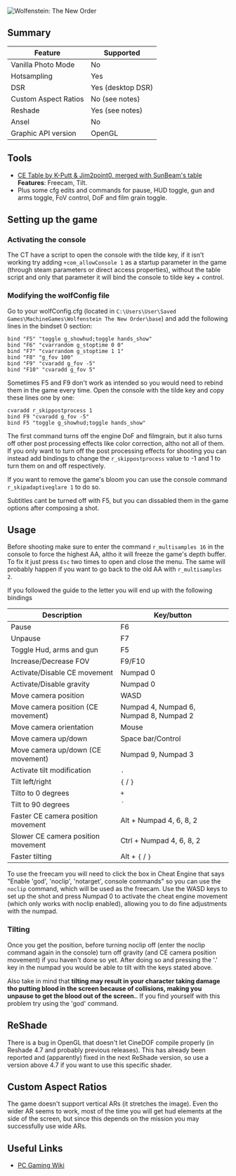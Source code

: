 ![Wolfenstein: The New Order](\Images\wolfenstein_the_new_order.png "Shot by Originalnicodr")
 
## Summary
 
Feature | Supported
--|--
Vanilla Photo Mode | No
Hotsampling | Yes
DSR | Yes (desktop DSR)
Custom Aspect Ratios | No (see notes)
Reshade | Yes (see notes)
Ansel | No
Graphic API version | OpenGL
 
## Tools
 
* [CE Table by K-Putt & Jim2point0, merged with SunBeam's table](\CheatTables\wolfenstein_the_new_order.CT)  
**Features**: Freecam, Tilt.
* Plus some cfg edits and commands for pause, HUD toggle, gun and arms toggle, FoV control, DoF and film grain toggle.
 
## Setting up the game
 
### Activating the console
The CT have a script to open the console with the tilde key, if it isn't working try adding `+com_allowConsole 1` as a startup parameter in the game (through steam parameters or direct access properties), without the table script and only that parameter it will bind the console to tilde key + control.
 
### Modifying the wolfConfig file
 
Go to your wolfConfig.cfg (located in `C:\Users\User\Saved Games\MachineGames\Wolfenstein The New Order\base`) and add the following lines in the bindset 0 section:
 
```
bind "F5" "toggle g_showhud;toggle hands_show"
bind "F6" "cvarrandom g_stoptime 0 0"
bind "F7" "cvarrandom g_stoptime 1 1"
bind "F8" "g_fov 100"
bind "F9" "cvaradd g_fov -5"
bind "F10" "cvaradd g_fov 5"
```
 
Sometimes F5 and F9 don't work as intended so you would need to rebind them in the game every time. Open the console with the tilde key and copy these lines one by one:
 
```
cvaradd r_skippostprocess 1
bind F9 "cvaradd g_fov -5"
bind F5 "toggle g_showhud;toggle hands_show"
```
 
The first command turns off the engine DoF and filmgrain, but it also turns off other post processing effects like color correction, altho not all of them. If you only want to turn off the post processing effects for shooting you can instead add bindings to change the `r_skippostprocess` value to -1 and 1 to turn them on and off respectively.

If you want to remove the game's bloom you can use the console command `r_skipadaptiveglare 1` to do so.

Subtitles cant be turned off with F5, but you can dissabled them in the game options after composing a shot.
 
## Usage
 
Before shooting make sure to enter the command `r_multisamples 16` in the console to force the highest AA, altho it will freeze the game's depth buffer. To fix it just press `Esc` two times to open and close the menu. The same will probably happen if you want to go back to the old AA with `r_multisamples 2`.
 
 
If you followed the guide to the letter you will end up with the following bindings
 
Description | Key/button 
--|--
Pause | F6
Unpause | F7
Toggle Hud, arms and gun | F5
Increase/Decrease FOV | F9/F10
Activate/Disable CE movement | Numpad 0
Activate/Disable gravity | Numpad 0
Move camera position| WASD
Move camera position (CE movement) | Numpad 4, Numpad 6, Numpad 8, Numpad 2
Move camera orientation| Mouse
Move camera up/down | Space bar/Control
Move camera up/down (CE movement)| Numpad 9, Numpad 3
Activate tilt modification | `.`
Tilt left/right | `{` / `}`
Tilto to 0 degrees | `+`
Tilt to 90 degrees | `´`
Faster CE camera position movement | Alt + Numpad 4, 6, 8, 2
Slower CE camera position movement | Ctrl + Numpad 4, 6, 8, 2
Faster tilting | Alt + `{` / `}`
 
To use the freecam you will need to click the box in Cheat Engine that says "Enable 'god', 'noclip', 'notarget', console commands" so you can use the `noclip` command, which will be used as the freecam. Use the WASD keys to set up the shot and press Numpad 0 to activate the cheat engine movement (which only works with noclip enabled), allowing you to do fine adjustments with the numpad.
 
### Tilting
 
Once you get the position, before turning noclip off (enter the noclip command again in the console) turn off gravity (and CE camera position movement) if you haven't done so yet. After doing so and pressing the '.' key in the numpad you would be able to tilt with the keys stated above. 
 
Also take in mind that **tilting may result in your character taking damage tho putting blood in the screen because of collisions, making you unpause to get the blood out of the screen.**. If you find yourself with this problem try using the 'god' command.
 
 
 
 
## ReShade
 
There is a bug in OpenGL that doesn't let CineDOF compile properly (in Reshade 4.7 and probably previous releases). This has already been reported and (apparently) fixed in the next ReShade version, so use a version above 4.7 if you want to use this specific shader.
 
 
 
## Custom Aspect Ratios 
 
The game doesn't support vertical ARs (it stretches the image). Even tho wider AR seems to work, most of the time you will get hud elements at the side of the screen, but since this depends on the mission you may successfully use wide ARs.
 
## Useful Links
 
* [PC Gaming Wiki](https://www.pcgamingwiki.com/wiki/Wolfenstein:_The_New_Order)